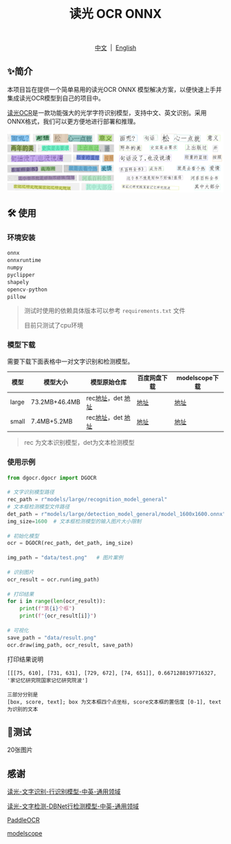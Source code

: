 <br>
<h1 align="center">读光 OCR ONNX</h1>
<br>
<p align="center">
<a href="https://github.com/xxx/xxx/blob/master/README_en_US.md">中文</a>  |  <a href="">English</a>
</p>

## ✨简介

本项目旨在提供一个简单易用的读光OCR ONNX 模型解决方案，以便快速上手并集成读光OCR模型到自己的项目中。

[读光OCR](https://modelscope.cn/models/iic/cv_convnextTiny_ocr-recognition-general_damo/summary)是一款功能强大的光学字符识别模型，支持中文、英文识别。采用ONNX格式，我们可以更方便地进行部署和推理。

![](./assets/result.png)

## 🛠️ 使用

### 环境安装

```python
onnx
onnxruntime
numpy
pyclipper
shapely
opencv-python
pillow
```

> 测试时使用的依赖具体版本可以参考 `requirements.txt` 文件
>
> 目前只测试了cpu环境

### 模型下载

需要下载下面表格中一对文字识别和检测模型。

| 模型  | 模型大小      | 模型原始仓库                                                 | 百度网盘下载                                                 | modelscope下载                                               |
| ----- | ------------- | ------------------------------------------------------------ | ------------------------------------------------------------ | ------------------------------------------------------------ |
| large | 73.2MB+46.4MB | rec[地址](https://modelscope.cn/models/iic/cv_convnextTiny_ocr-recognition-general_damo/summary)，det [地址](https://www.modelscope.cn/models/iic/cv_resnet18_ocr-detection-db-line-level_damo/summary) | [地址](https://pan.baidu.com/s/1BQeeOelYU0N5PJSuf_kG3A?pwd=gztj) | [地址](https://modelscope.cn/models/mscoder/duguang-ocr-onnx/summary) |
| small | 7.4MB+5.2MB   | rec[地址](https://modelscope.cn/models/iic/cv_LightweightEdge_ocr-recognitoin-general_damo/summary)，det [地址](https://www.modelscope.cn/models/iic/cv_proxylessnas_ocr-detection-db-line-level_damo/summary) | [地址](https://pan.baidu.com/s/1kyWRX18-5MRkizyoGz-I7Q?pwd=khkj ) | [地址](https://modelscope.cn/models/mscoder/duguang-ocr-onnx/summary) |

> rec 为文本识别模型，det为文本检测模型

### 使用示例

```python
from dgocr.dgocr import DGOCR

# 文字识别模型路径
rec_path = r"models/large/recognition_model_general"
# 文本框检测模型文件路径
det_path = r"models/large/detection_model_general/model_1600x1600.onnx"
img_size=1600  # 文本框检测模型的输入图片大小限制

# 初始化模型
ocr = DGOCR(rec_path, det_path, img_size)

img_path = "data/test.png"   # 图片案例

# 识别图片
ocr_result = ocr.run(img_path)

# 打印结果
for i in range(len(ocr_result)):
    print(f"第{i}个框")
    print(f"{ocr_result[i]}")

# 可视化
save_path = "data/result.png"
ocr.draw(img_path, ocr_result, save_path)
```

打印结果说明

```
[[[75, 610], [731, 631], [729, 672], [74, 651]], 0.6671288197716327, '家记忆研究院国家记忆研究院波']

三部分分别是
[box, score, text]; box 为文本框四个点坐标, score文本框的置信度 [0-1], text 为识别的文本
```

## 📍测试

20张图片

## 感谢

[读光-文字识别-行识别模型-中英-通用领域](https://modelscope.cn/models/iic/cv_convnextTiny_ocr-recognition-general_damo/summary)

[读光-文字检测-DBNet行检测模型-中英-通用领域](https://www.modelscope.cn/models/iic/cv_resnet18_ocr-detection-db-line-level_damo/summary)

[PaddleOCR](https://github.com/PaddlePaddle/PaddleOCR)

[modelscope](https://github.com/modelscope/modelscope)
